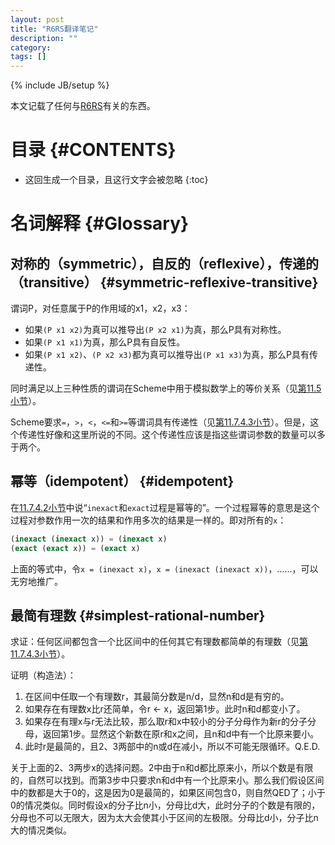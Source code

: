 ```yaml
---
layout: post
title: "R6RS翻译笔记"
description: ""
category: 
tags: []
---
```

{% include JB/setup %}

本文记载了任何与[R6RS](/)有关的东西。

# 目录 {#CONTENTS}

* 这回生成一个目录，且这行文字会被忽略
{:toc}

# 名词解释 {#Glossary}

## 对称的（symmetric），自反的（reflexive），传递的（transitive） {#symmetric-reflexive-transitive}

谓词P，对任意属于P的作用域的x1，x2，x3：

* 如果`(P x1 x2)`为真可以推导出`(P x2 x1)`为真，那么P具有对称性。
* 如果`(P x1 x1)`为真，那么P具有自反性。
* 如果`(P x1 x2)`、`(P x2 x3)`都为真可以推导出`(P x1 x3)`为真，那么P具有传递性。

同时满足以上三种性质的谓词在Scheme中用于模拟数学上的等价关系（见[第11.5小节](/#s11-5)）。

Scheme要求`=`，`>`，`<`，`<=`和`>=`等谓词具有传递性（见[第11.7.4.3小节](/#s11-7-4-3)）。但是，这个传递性好像和这里所说的不同。这个传递性应该是指这些谓词参数的数量可以多于两个。

## 幂等（idempotent） {#idempotent}

在[11.7.4.2小节](/#s11-7-4-2)中说“`inexact`和`exact`过程是幂等的”。一个过程幂等的意思是这个过程对参数作用一次的结果和作用多次的结果是一样的。即对所有的`x`：

~~~ scheme
(inexact (inexact x)) = (inexact x)
(exact (exact x)) = (exact x)
~~~

上面的等式中，令`x = (inexact x)`，`x = (inexact (inexact x))`，……，可以无穷地推广。

## 最简有理数 {#simplest-rational-number}

求证：任何区间都包含一个比区间中的任何其它有理数都简单的有理数（见[第11.7.4.3小节](/#s11-7-4-3)）。

证明（构造法）：

1. 在区间中任取一个有理数r，其最简分数是n/d，显然n和d是有穷的。
2. 如果存在有理数x比r还简单，令r <- x，返回第1步。此时n和d都变小了。
3. 如果存在有理x与r无法比较，那么取r和x中较小的分子分母作为新r的分子分母，返回第1步。显然这个新数在原r和x之间，且n和d中有一个比原来要小。
4. 此时r是最简的，且2、3两部中的n或d在减小，所以不可能无限循环。Q.E.D.

关于上面的2、3两步x的选择问题。2中由于n和d都比原来小，所以个数是有限的，自然可以找到。而第3步中只要求n和d中有一个比原来小。那么我们假设区间中的数都是大于0的，这是因为0是最简的，如果区间包含0，则自然QED了；小于0的情况类似。同时假设x的分子比n小，分母比d大，此时分子的个数是有限的，分母也不可以无限大，因为太大会使其小于区间的左极限。分母比d小，分子比n大的情况类似。



